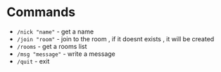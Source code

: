 # Commands

- `/nick "name"` - get a name
- `/join "room"` - join to the room , if it doesnt exists , it will be created
-  `/rooms` - get a rooms list
- `/msg "message"` - write a message
- `/quit` - exit
